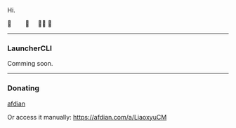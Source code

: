 Hi.

🌵&nbsp;&nbsp;&nbsp;&nbsp;&nbsp;&nbsp;&nbsp;&nbsp;🌵&nbsp;&nbsp;&nbsp;&nbsp;&nbsp;🌵🌵  🦖

------------
### LauncherCLI
Comming soon.

------------

### Donating
[afdian](https://afdian.com/a/LiaoxyuCM)

Or access it manually:
https://afdian.com/a/LiaoxyuCM
